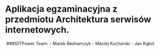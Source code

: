 Aplikacja egzaminacyjna z przedmiotu Architektura serwisów internetowych.
==========
<img scr="https://travis-ci.org/mbednarczyk/asiegzamin.svg?branch=master">
###GITPower Team: 
- Marek Bednarczyk
- Maciej Kucharski
- Jan Kąkol
